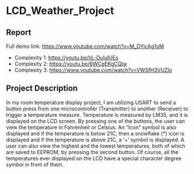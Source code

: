 # LCD_Weather_Project
## Report
Full demo link: https://www.youtube.com/watch?v=M_DYicAg1oM
* Complexity 1: https://youtu.be/hL-DuIulUEs
* Complexity 2: https://youtu.be/6WCgEKgCQlw
* Complexity 3: https://www.youtube.com/watch?v=VWSfH3VUZlo

## Project Description
In my room temperature display project, I am utilizing USART to send a button press from one
microcontroller (Transmitter) to another (Receiver) to trigger a temperature measure.
Temperature is measured by LM35, and it is displayed on the LCD screen. By pressing one of
the buttons, the user can view the temperature in Fahrenheit or Celsius. An “Icon” symbol is also
displayed and if the temperature is below 21C, then a snowflake (*) icon is displayed and if the
temperature is above 21C, a ‘+’ symbol is displayed. A user can also view the highest and the
lowest temperatures, both of which are saved to EEPROM, by pressing the second button. Of
course, all the temperatures ever displayed on the LCD have a special character degree symbol in
front of them.

